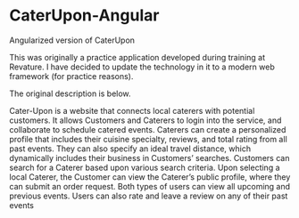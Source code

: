 # CaterUpon-Angular
Angularized version of CaterUpon

This was originally a practice application developed during training at Revature. I have decided to update the technology in it to a modern web framework (for practice reasons).

The original description is below.

Cater-Upon is a website that connects local caterers with potential customers. It allows Customers and Caterers to login into the service, and collaborate to schedule catered events. 
Caterers can create a personalized profile that includes their cuisine specialty, reviews, and total rating from all past events. 
They can also specify an ideal travel distance, which dynamically includes their business in Customers’ searches. 
Customers can search for a Caterer based upon various search criteria. 
Upon selecting a local Caterer, the Customer can view the Caterer’s public profile, where they can submit an order request. 
Both types of users can view all upcoming and previous events. Users can also rate and leave a review on any of their past events

